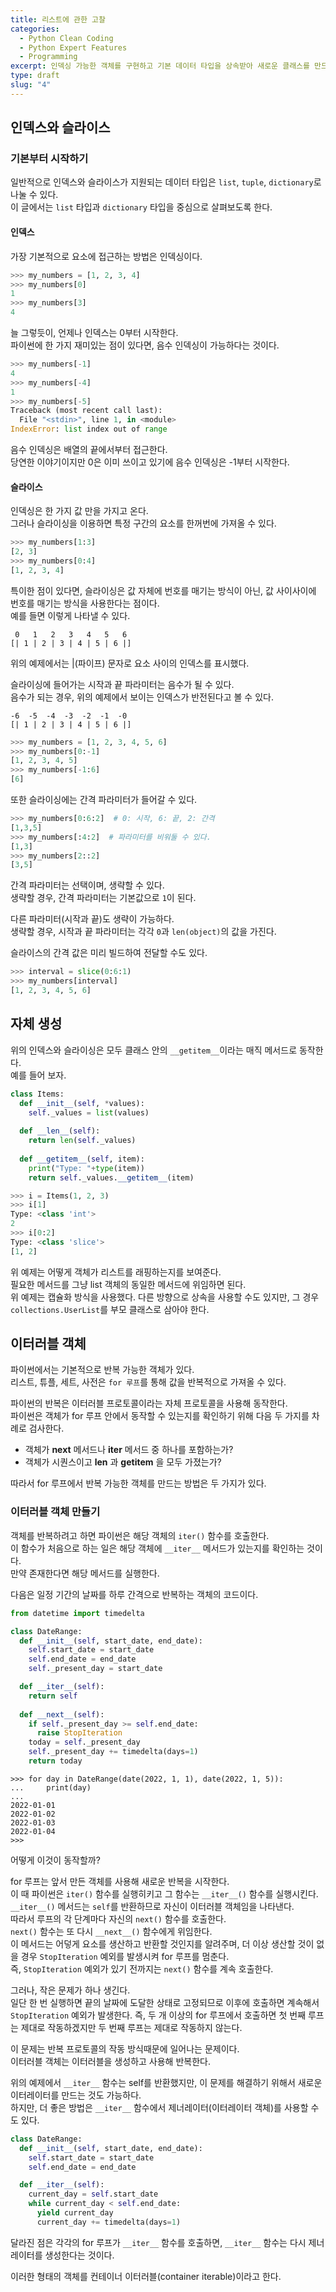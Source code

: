 ```yaml
---
title: 리스트에 관한 고찰
categories:
  - Python Clean Coding
  - Python Expert Features
  - Programming
excerpt: 인덱싱 가능한 객체를 구현하고 기본 데이터 타입을 상속받아 새로운 클래스를 만드는 방법.
type: draft
slug: "4"
---
```


## 인덱스와 슬라이스
### 기본부터 시작하기
일반적으로 인덱스와 슬라이스가 지원되는 데이터 타입은 `list`, `tuple`, `dictionary`로 나눌 수 있다.  
이 글에서는 `list` 타입과 `dictionary` 타입을 중심으로 살펴보도록 한다.  

#### 인덱스
가장 기본적으로 요소에 접근하는 방법은 인덱싱이다.  
```python
>>> my_numbers = [1, 2, 3, 4]
>>> my_numbers[0]
1
>>> my_numbers[3]
4
```

늘 그렇듯이, 언제나 인덱스는 0부터 시작한다.  
파이썬에 한 가지 재미있는 점이 있다면, 음수 인덱싱이 가능하다는 것이다.
```python
>>> my_numbers[-1]
4
>>> my_numbers[-4]
1
>>> my_numbers[-5]
Traceback (most recent call last):
  File "<stdin>", line 1, in <module>
IndexError: list index out of range
```

음수 인덱싱은 배열의 끝에서부터 접근한다.  
당연한 이야기이지만 0은 이미 쓰이고 있기에 음수 인덱싱은 -1부터 시작한다.  

#### 슬라이스
인덱싱은 한 가지 값 만을 가지고 온다.  
그러나 슬라이싱을 이용하면 특정 구간의 요소를 한꺼번에 가져올 수 있다.

```python
>>> my_numbers[1:3]
[2, 3]
>>> my_numbers[0:4]
[1, 2, 3, 4]
```

특이한 점이 있다면, 슬라이싱은 값 자체에 번호를 매기는 방식이 아닌, 값 사이사이에 번호를 매기는 방식을 사용한다는 점이다.  
예를 들면 이렇게 나타낼 수 있다.  
```
 0   1   2   3   4   5   6
[| 1 | 2 | 3 | 4 | 5 | 6 |]
```

위의 예제에서는 |(파이프) 문자로 요소 사이의 인덱스를 표시했다.  

슬라이싱에 들어가는 시작과 끝 파라미터는 음수가 될 수 있다.  
음수가 되는 경우, 위의 예제에서 보이는 인덱스가 반전된다고 볼 수 있다.
```
-6  -5  -4  -3  -2  -1  -0
[| 1 | 2 | 3 | 4 | 5 | 6 |]
```
```python
>>> my_numbers = [1, 2, 3, 4, 5, 6]
>>> my_numbers[0:-1]
[1, 2, 3, 4, 5]
>>> my_numbers[-1:6]
[6]
```

또한 슬라이싱에는 간격 파라미터가 들어갈 수 있다.  
```python
>>> my_numbers[0:6:2]  # 0: 시작, 6: 끝, 2: 간격
[1,3,5]
>>> my_numbers[:4:2]  # 파라미터를 비워둘 수 있다.
[1,3]
>>> my_numbers[2::2]
[3,5]
```

간격 파라미터는 선택이며, 생략할 수 있다.  
생략할 경우, 간격 파라미터는 기본값으로 `1`이 된다.  

다른 파라미터(시작과 끝)도 생략이 가능하다.  
생략할 경우, 시작과 끝 파라미터는 각각 `0`과 `len(object)`의 값을 가진다.  


슬라이스의 간격 값은 미리 빌드하여 전달할 수도 있다.  
```python
>>> interval = slice(0:6:1)
>>> my_numbers[interval]
[1, 2, 3, 4, 5, 6]
```

## 자체 생성
위의 인덱스와 슬라이싱은 모두 클래스 안의 `__getitem__`이라는 매직 메서드로 동작한다.  
예를 들어 보자.
```python
class Items:
  def __init__(self, *values):
    self._values = list(values)
  
  def __len__(self):
    return len(self._values)
  
  def __getitem__(self, item):
    print("Type: "+type(item))
    return self._values.__getitem__(item)
```
```python
>>> i = Items(1, 2, 3)
>>> i[1]
Type: <class 'int'>
2
>>> i[0:2]
Type: <class 'slice'>
[1, 2]
```

위 예제는 어떻게 객체가 리스트를 래핑하는지를 보여준다.  
필요한 메서드를 그냥 list 객체의 동일한 메서드에 위임하면 된다.  
위 예제는 캡슐화 방식을 사용했다. 다른 방향으로 상속을 사용할 수도 있지만, 그 경우 `collections.UserList`를 부모 클래스로 삼아야 한다.  

## 이터러블 객체
파이썬에서는 기본적으로 반복 가능한 객체가 있다.  
리스트, 튜플, 세트, 사전은 `for 루프`를 통해 값을 반복적으로 가져올 수 있다.

파이썬의 반복은 이터러블 프로토콜이라는 자체 프로토콜을 사용해 동작한다.  
파이썬은 객체가 for 루프 안에서 동작할 수 있는지를 확인하기 위해 다음 두 가지를 차례로 검사한다.  

+ 객체가 __next__ 메서드나 __iter__ 메서드 중 하나를 포함하는가?
+ 객체가 시퀀스이고 __len__ 과 __getitem__ 을 모두 가졌는가?

따라서 for 루프에서 반복 가능한 객체를 만드는 방법은 두 가지가 있다.  

### 이터러블 객체 만들기
객체를 반복하려고 하면 파이썬은 해당 객체의 `iter()` 함수를 호출한다.  
이 함수가 처음으로 하는 일은 해당 객체에 `__iter__` 메서드가 있는지를 확인하는 것이다.  
만약 존재한다면 해당 메서드를 실행한다.  

다음은 일정 기간의 날짜를 하루 간격으로 반복하는 객체의 코드이다.  
```python
from datetime import timedelta

class DateRange:
  def __init__(self, start_date, end_date):
    self.start_date = start_date
    self.end_date = end_date
    self._present_day = start_date

  def __iter__(self):
    return self
  
  def __next__(self):
    if self._present_day >= self.end_date:
      raise StopIteration
    today = self._present_day
    self._present_day += timedelta(days=1)
    return today
```
```
>>> for day in DateRange(date(2022, 1, 1), date(2022, 1, 5)):
...     print(day)
...
2022-01-01
2022-01-02
2022-01-03
2022-01-04
>>>
```

어떻게 이것이 동작할까?  

for 루프는 앞서 만든 객체를 사용해 새로운 반복을 시작한다.  
이 때 파이썬은 `iter()` 함수를 실행히키고 그 함수는 `__iter__()` 함수를 실행시킨다.  
`__iter__()` 메서드는 `self`를 반환하므로 자신이 이터러블 객체임을 나타낸다.  
따라서 루프의 각 단계마다 자신의 `next()` 함수를 호출한다.  
`next()` 함수는 또 다시 `__next__()` 함수에게 위임한다.  
이 메서드는 어덯게 요소를 생산하고 반환할 것인지를 알려주며, 더 이상 생산할 것이 없을 경우 `StopIteration` 예외를 발생시켜 for 루프를 멈춘다.  
즉, `StopIteration` 예외가 있기 전까지는 `next()` 함수를 계속 호출한다.  

그러나, 작은 문제가 하나 생긴다.  
일단 한 번 실행하면 끝의 날짜에 도달한 상태로 고정되므로 이후에 호출하면 계속해서 `StopIteration` 예외가 발생한다. 즉, 두 개 이상의 for 루프에서 호출하면 첫 번째 루프는 제대로 작동하겠지만 두 번째 루프는 제대로 작동하지 않는다.  

이 문제는 반복 프로토콜의 작동 방식때문에 일어나는 문제이다.  
이터러블 객체는 이터러블을 생성하고 사용해 반복한다.  

위의 예제에서 `__iter__` 함수는 self를 반환했지만, 이 문제를 해결하기 위해서 새로운 이터레이터를 만드는 것도 가능하다.  
하지만, 더 좋은 방법은 `__iter__` 함수에서 제너레이터(이터레이터 객체)를 사용할 수도 있다.  

```python
class DateRange:
  def __init__(self, start_date, end_date):
    self.start_date = start_date
    self.end_date = end_date

  def __iter__(self):
    current_day = self.start_date
    while current_day < self.end_date:
      yield current_day
      current_day += timedelta(days=1)
```

달라진 점은 각각의 for 루프가 `__iter__` 함수를 호출하면, `__iter__` 함수는 다시 제너레이터를 생성한다는 것이다.  

이러한 형태의 객체를 컨테이너 이터러블(container iterable)이라고 한다.
